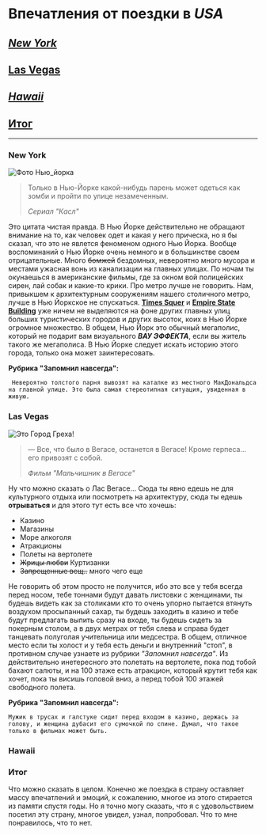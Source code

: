 # Впечатления от поездки в _**USA**_ 

## [*New York*](#new-york-1)

## [**Las Vegas**](#las-vegas-1)

## [***Hawaii***](#hawaii-1)

## [Итог](#d0b8d182d0bed0b3-1)
---

### **New York**

![Фото Нью_йорка](newyork.jpg)


>Только в Нью-Йорке какой-нибудь парень может одеться как зомби и пройти по улице незамеченным.
>
>*Сериал "Касл"*

Это цитата чистая правда. В Нью Йорке действительно не обращают внимание на то, как человек одет и какая у него прическа, но я бы сказал, что это не явлется феноменом одного Нью Йорка.
Вообще воспоминаний о Нью Йорке очень немного и в большинстве своем отрицательные.
Много ~~бомжей~~ бездомных, невероятно много мусора и местами ужасная вонь из канализации на главных улицах. По ночам ты окунаешься в американские фильмы, где за окном вой полицейских сирен, лай собак и какие-то крики. Про метро лучше не говорить. Нам, привыкшем к архитектурным сооружениям нашего столичного метро, лучше в Нью Йоркское не спускаться. [**Times Squer**](https://www.timessquarenyc.org/) и [**Empire State Building**](https://www.esbnyc.com/) уже ничем не выделяются на фоне других главных улиц больших туристических городов и других высоток, коих в Нью Йорке огромное множество. В общем, Нью Йорк это обычный мегаполис, который не подарит вам визуального _**ВАУ ЭФФЕКТА**_,  если вы житель такого же мегаполиса. В Нью Йорке следует искать историю этого города, только она может заинтересовать.

**Рубрика "Запомнил навсегда":**
```
 Невероятно толстого парня вывозят на каталке из местного МакДональдса на главной улице. Это была самая стереотипная ситуация, увиденная в живую.
 ```


### **Las Vegas**

![Это Город Греха!](LasVegas.jpg)

>— Все, что было в Вегасе, останется в Вегасе! Кроме герпеса... его привозят с собой.
>
>*Фильм "Мальчишник в Вегасе"*

Ну что можно сказать о Лас Вегасе... Сюда ты явно едешь не для культурного отдыха или посмотреть на архитектуру, сюда ты едешь __отрываться__ и для этого тут есть все что хочешь:

* Казино
* Магазины
* Море алкоголя
* Атракционы 
* Полеты на вертолете
* ~~Жрицы любви~~ Куртизанки
* ~~Запрещенные вещ..~~ много чего еще

Не говорить об этом просто не получится, ибо это все у тебя всегда перед носом, тебе тоннами будут давать листовки с женщинами, ты будешь видеть как за столиками кто то очень упорно пытается втянуть воздухом просыпанный сахар, ты будешь заходить в казино и тебе будут предлагать выпить сразу на входе, ты будешь сидеть за покерным столом, а в двух метрах от тебя слева и справа будет танцевать полуголая учительница или медсестра. В общем, отличное место если ты холост и у тебя есть деньги и внутренний "стоп", в противном случае узнаете из рубрики *"Запомнил навсегда"*. Из действительно инетересного это полетать на вертолете, пока под тобой бахают салюты, и на 100 этаже есть атракцион, который крутит тебя как хочет, пока ты висишь головой вниз, а перед тобой 100 этажей свободного полета. 

**Рубрика "Запомнил навсегда":**
``` 
Мужик в трусах и галстуке сидит перед входом в казино, держась за голову, и женщина дубасит его сумочкой по спине. Думал, что такое только в фильмах может быть.
```


### **Hawaii**

### **Итог**

Что можно сказать в целом. Конечно же поездка в страну оставляет массу впечатлений и эмоций, к сожалению, многое из этого стирается из памяти спустя годы. Но я точно могу сказать, что я с удовольствием посетил эту страну, многое увидел, узнал, попробовал. Что то мне понравилось, что то нет. 